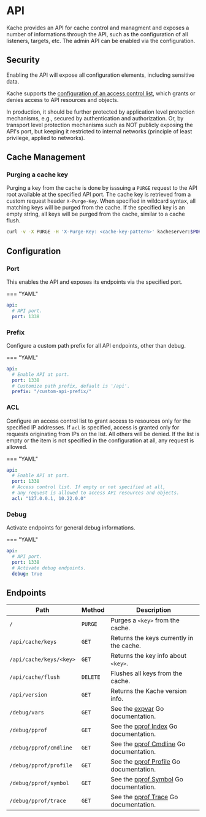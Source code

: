 # API

Kache provides an API for cache control and managment and exposes a number of informations through the API, such as the configuration of all listeners, targets, etc. The admin API can be enabled via the configuration.

## Security
Enabling the API will expose all configuration elements, including sensitive data.

Kache supports the [configuration of an access control list](#acl), which grants or denies access to API resources and objects. 

In production, it should be further protected by application level protection mechanisms, e.g., secured by authentication and authorization. Or, by transport level protection mechanisms such as NOT publicly exposing the API's port, but keeping it restricted to internal networks (principle of least privilege, applied to networks).

## Cache Management

### Purging a cache key

Purging a key from the cache is done by isssuing a `PURGE` request to the API root available at the 
specified API port. The cache key is retrieved from a custom request header `X-Purge-Key`. When specified
in wildcard syntax, all matching keys will be purged from the cache. If the specified key is an empty
string, all keys will be purged from the cache, similar to a cache flush.

``` sh
curl -v -X PURGE -H 'X-Purge-Key: <cache-key-pattern>' kacheserver:$PORT
```

## Configuration

### Port

This enables the API and exposes its endpoints via the specified port.

=== "YAML"
  ``` yaml
  api:
    # API port.
    port: 1338
  ```

### Prefix

Configure a custom path prefix for all API endpoints, other than debug.

=== "YAML"
  ``` yaml
  api:
    # Enable API at port.
    port: 1338
    # Customize path prefix, default is '/api'.
    prefix: "/custom-api-prefix/"
  ```

### ACL

Configure an access control list to grant access to resources only for the specified IP addresses. If 
`acl` is specified, access is granted only for requests originating from IPs on the list. All others 
will be denied. If the list is empty or the item is not specified in the configuration at all, 
any request is allowed.

=== "YAML"
  ``` yaml
  api:
    # Enable API at port.
    port: 1338
    # Access control list. If empty or not specified at all, 
    # any request is allowed to access API resources and objects.
    acl: "127.0.0.1, 10.22.0.0"
  ```

### Debug

Activate endpoints for general debug informations.

=== "YAML"
  ``` yaml
  api:
    # API port.
    port: 1338
    # Activate debug endpoints.
    debug: true
  ```

## Endpoints

| Path                                  | Method    | Description                          |
| ------------------------------------- | --------- | ------------------------------------ |
| `/`                                   | `PURGE`   | Purges a `<key>` from the cache.     |
| `/api/cache/keys`                     | `GET`     | Returns the keys currently in the cache.  |
| `/api/cache/keys/<key>`               | `GET`     | Returns the key info about `<key>`.  |
| `/api/cache/flush`                    | `DELETE`  | Flushes all keys from the cache.  |
| `/api/version`                        | `GET`     | Returns the Kache version info.  |
| `/debug/vars`                         | `GET`     | See the [expvar](https://pkg.go.dev/expvar) Go documentation. |
| `/debug/pprof`                        | `GET`     | See the [pprof Index](https://golang.org/pkg/net/http/pprof/#Index) Go documentation. |
| `/debug/pprof/cmdline`                | `GET`     | See the [pprof Cmdline](https://golang.org/pkg/net/http/pprof/#Cmdline) Go documentation. |
| `/debug/pprof/profile`                | `GET`     | See the [pprof Profile](https://golang.org/pkg/net/http/pprof/#Profile) Go documentation. |
| `/debug/pprof/symbol`                 | `GET`     | See the [pprof Symbol](https://golang.org/pkg/net/http/pprof/#Symbol) Go documentation. |
| `/debug/pprof/trace`                  | `GET`     | See the [pprof Trace](https://golang.org/pkg/net/http/pprof/#Trace) Go documentation. |
